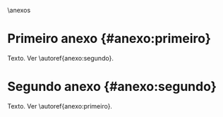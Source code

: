 \anexos

# Primeiro anexo {#anexo:primeiro}

Texto. Ver \autoref{anexo:segundo}.

# Segundo anexo {#anexo:segundo}

Texto. Ver \autoref{anexo:primeiro}.
